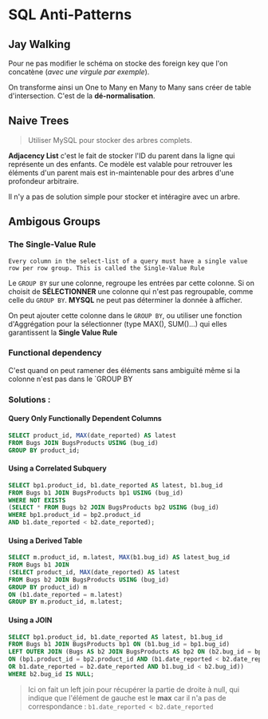 # SQL Anti-Patterns

## Jay Walking

Pour ne pas modifier le schéma on stocke des foreign key que l'on concatène (*avec une virgule par exemple*). 

On transforme ainsi un One to Many en Many to Many sans créer de table d'intersection. C'est de la **dé-normalisation**.

## Naive Trees

> Utiliser MySQL pour stocker des arbres complets.

**Adjacency List** c'est le fait de stocker l'ID du parent dans la ligne qui représente un des enfants. Ce modèle est valable pour retrouver les éléments d'un parent mais est in-maintenable pour des arbres d'une profondeur arbitraire.

Il n'y a pas de solution simple pour stocker et intéragire avec un arbre.

##	Ambigous Groups

### The Single-Value Rule

```
Every column in the select-list of a query must have a single value row per row group. This is called the Single-Value Rule
```

Le `GROUP BY` sur une colonne, regroupe les entrées par cette colonne. Si on choisit de **SÉLECTIONNER** une colonne qui n'est pas regroupable, comme celle du `GROUP BY`. **MYSQL** ne peut pas déterminer la donnée à afficher.

On peut ajouter cette colonne dans le `GROUP BY`, ou utiliser une fonction d'Aggrégation pour la sélectionner (type MAX(), SUM()...) qui elles garantissent la **Single Value Rule**

### Functional dependency

C'est quand on peut ramener des éléments sans ambiguïté même si la colonne n'est pas dans le `GROUP BY

### Solutions :

#### Query Only Functionally Dependent Columns

```sql
SELECT product_id, MAX(date_reported) AS latest
FROM Bugs JOIN BugsProducts USING (bug_id)
GROUP BY product_id;
```

#### Using a Correlated Subquery

```sql
SELECT bp1.product_id, b1.date_reported AS latest, b1.bug_id
FROM Bugs b1 JOIN BugsProducts bp1 USING (bug_id)
WHERE NOT EXISTS
(SELECT * FROM Bugs b2 JOIN BugsProducts bp2 USING (bug_id)
WHERE bp1.product_id = bp2.product_id
AND b1.date_reported < b2.date_reported);
```

#### Using a Derived Table

```sql
SELECT m.product_id, m.latest, MAX(b1.bug_id) AS latest_bug_id
FROM Bugs b1 JOIN
(SELECT product_id, MAX(date_reported) AS latest
FROM Bugs b2 JOIN BugsProducts USING (bug_id)
GROUP BY product_id) m
ON (b1.date_reported = m.latest)
GROUP BY m.product_id, m.latest;
```

#### Using a JOIN

```sql
SELECT bp1.product_id, b1.date_reported AS latest, b1.bug_id
FROM Bugs b1 JOIN BugsProducts bp1 ON (b1.bug_id = bp1.bug_id)
LEFT OUTER JOIN (Bugs AS b2 JOIN BugsProducts AS bp2 ON (b2.bug_id = bp2.bug_id))
ON (bp1.product_id = bp2.product_id AND (b1.date_reported < b2.date_reported
OR b1.date_reported = b2.date_reported AND b1.bug_id < b2.bug_id))
WHERE b2.bug_id IS NULL;
```

> Ici on fait un left join pour récupérer la partie de droite à null, qui indique que l'élément de gauche est le **max** car il n'a pas de correspondance : `b1.date_reported < b2.date_reported`